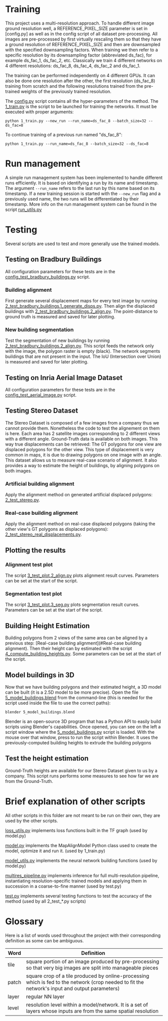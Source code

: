 # Training

This project uses a multi-resolution approach.
To handle different image ground resolution well, a REFERENCE_PIXEL_SIZE parameter is set in [config.py] as well as in the config script of all dataset pre-processing.
All images are pre-processed by first virtually rescaling them so that they have a ground resolution of REFERENCE_PIXEL_SIZE and
then are downsampled with the specified downsampling factors. When training we then refer to a specific resolution by its downsampling factor (abbreviated ds_fac), for example ds_fac_1, ds_fac_2, etc.
Classically we train 4 different networks on 4 different resolutions: ds_fac_8, ds_fac_4, ds_fac_2 and ds_fac_1.

The training can be performed independently on 4 different GPUs.
It can also be done one resolution after the other,
the first resolution (ds_fac_8) training from scratch and
the following resolutions trained from the pre-trained weights of the previously trained resolution.

The [config.py](config.py) script contains all the hyper-parameters of the method.
The [1_train.py](1_train.py) is the script to be launched for training the networks.
It must be executed with proper arguments:
```
python 1_train.py --new_run --run_name=ds_fac_8 --batch_size=32 --ds_fac=8
```
To continue training of a previous run named "ds_fac_8":
```
python 1_train.py --run_name=ds_fac_8 --batch_size=32 --ds_fac=8
```

# Run management

A simple run management system has been implemented to handle different runs efficiently.
It is based on identifying a run by its name and timestamp. The argument ```--run_name``` refers to the last run by this name based on its timestamp.
If a new training session is started with the ```--new_run``` flag and a previously used name, the two runs will be differentiated by their timestamp.
More info on the run management system can be found in the script [run_utils.py](../../utils/run_utils.py)

# Testing

Several scripts are used to test and more generally use the trained models.

## Testing on Bradbury Buildings

All configuration parameters for these tests are in the 
[config_test_bradbury_buildings.py](config_test_bradbury_buildings.py) script.

### Building alignment
First generate several displacement maps for every test image by running 
[2_test_bradbury_buildings.1_generate_disps.py](2_test_bradbury_buildings.1_generate_disps.py).
Then align the displaced buildings with 
[2_test_bradbury_buildings.2_align.py](2_test_bradbury_buildings.2_align.py).
The point-distance to ground truth is measured and saved for later plotting.

### New building segmentation
Test the segmentation of new buildings by running
[2_test_bradbury_buildings.2_align.py](2_test_bradbury_buildings.3_detect_new_buildings.py). 
This script feeds the network only with the image, the polygon raster is empty (black). 
The network segments buildings that are not present in the input. 
The IoU (Intersection over Union) is measured and saved for later plotting.

## Testing on Inria Aerial Image Dataset

All configuration parameters for these tests are in the 
[config_test_aerial_image.py](config_test_aerial_image.py) script.

<!-- TODO: finish testing on this dataset -->

## Testing Stereo Dataset

The Stereo Dataset is composed of a few images from a company thus we cannot provide them.
Nonetheless the code to test the alignement on them is here.
Each area has 2 satellite images corresponding to 2 different views with a different angle.
Ground-Truth data is available on both images. This way true displacements can be retrieved:
The GT polygons for one view are displaced polygons for the other view. 
This type of displacement is very common in maps, it is due to drawing polygons on one image with an angle.
This dataset allows us to measure real-case scenario of alignment. 
It also provides a way to estimate the height of buildings, by aligning polygons on both images.

### Artificial building alignment

Apply the alignment method on generated artificial displaced polygons: 
[2_test_stereo.py](2_test_stereo.py).

### Real-case building alignment

Apply the alignment method on real-case displaced polygons (taking the other view's GT polygons as displaced polygons): 
[2_test_stereo_real_displacements.py](2_test_stereo_real_displacements.py).

## Plotting the results

### Alignment test plot

The script [3_test_plot.2_align.py](3_test_plot.2_align.py) plots alignment result curves.
Parameters can be set at the start of the script.

### Segmentation test plot

The script [3_test_plot.3_seg.py](3_test_plot.3_seg.py) plots segmentation result curves.
Parameters can be set at the start of the script.

## Building Height Estimation

Building polygons from 2 views of the same area can be aligned by a previous step:
[Real-case building alignment](#Real-case building alignment).
Then their height can by estimated with the script
[4_compute_building_heights.py](4_compute_building_heights.py).
Some parameters can be set at the start of the script.

## Model buildings in 3D

Now that we have building polygons and their estimated height, a 3D model can be built 
(it is a 2.5D model to be more precise). Open the file [5_model_buildings.blend](5_model_buildings.blend) 
from the command-line (this is needed for the script used inside the file to use the correct paths):
```
blender 5_model_buildings.blend
```
Blender is an open-source 3D program that has a Python API to easily build scripts using Blender's capabilities.
Once opened, you can see on the left a script window where the 
[5_model_buildings.py](5_model_buildings.py) script is loaded. With the mouse over that window,
press <Alt-P> to run the script within Blender. 
It uses the previously-computed building heights to extrude the building polygons

## Test the height estimation

Ground-Truth heights are available for our Stereo Dataset given to us by a company.
This script runs performs some measures to see how far we are from the Ground-Truth.

# Brief explanation of other scripts

All other scripts in this folder are not meant to be run on their own, they are used by the other scripts.

[loss_utils.py](loss_utils.py) implements loss functions built in the TF graph (used by model.py)

[model.py](model.py) implements the MapAlignModel Python class used to create the model, optimize it and run it. (used by 1_train.py)

[model_utils.py](model_utils.py) implements the neural network building functions (used by model.py)

[multires_pipeline.py](multires_pipeline.py) implements inference for full multi-resolution pipeline,
instantiating resolution-specific trained models and applying them in succession in a coarse-to-fine manner (used by test.py)

[test.py](test.py) implements several testing functions to test the accuracy of the method (used by all 2_test_*.py scripts)

# Glossary

Here is a list of words used throughout the project with their corresponding definition as some can be ambiguous.

| Word | Definition |
| ------ | ---------- |
| tile    | square portion of an image produced by pre-processing so that very big images are split into manageable pieces     |
| patch   | square crop of a tile produced by online-processing which is fed to the network (crop needed to fit the network's input and output parameters)    |
| layer   | regular NN layer    |
| level   | resolution level within a model/network. It is a set of layers whose inputs are from the same spatial resolution     |
